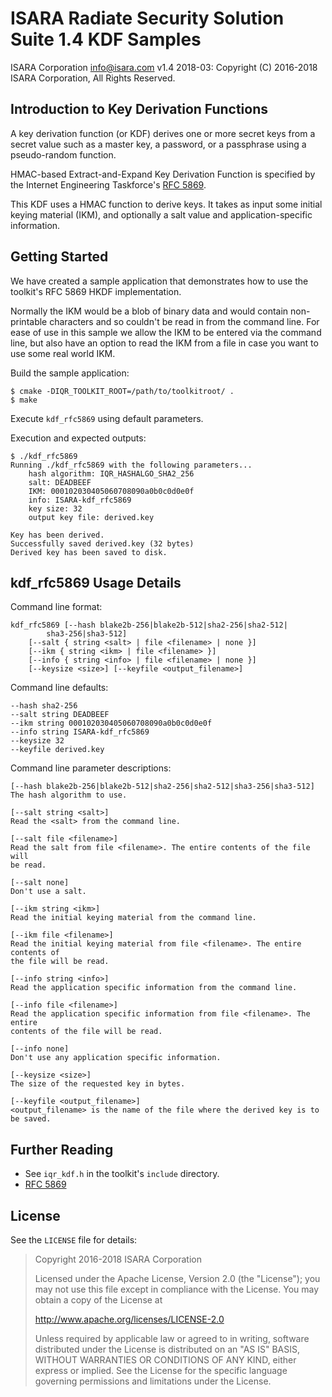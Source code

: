 # ISARA Radiate Security Solution Suite 1.4 KDF Samples
ISARA Corporation <info@isara.com>
v1.4 2018-03: Copyright (C) 2016-2018 ISARA Corporation, All Rights Reserved.

## Introduction to Key Derivation Functions

A key derivation function (or KDF) derives one or more secret keys from a
secret value such as a master key, a password, or a passphrase using a
pseudo-random function.

HMAC-based Extract-and-Expand Key Derivation Function is specified by the
Internet Engineering Taskforce's
[RFC 5869](https://tools.ietf.org/html/rfc5869).

This KDF uses a HMAC function to derive keys. It takes as input some initial
keying material (IKM), and optionally a salt value and application-specific
information.

## Getting Started

We have created a sample application that demonstrates how to use the
toolkit's RFC 5869 HKDF implementation.

Normally the IKM would be a blob of binary data and would contain non-printable
characters and so couldn't be read in from the command line. For ease of use
in this sample we allow the IKM to be entered via the command line, but also
have an option to read the IKM from a file in case you want to use some real
world IKM.

Build the sample application:

```
$ cmake -DIQR_TOOLKIT_ROOT=/path/to/toolkitroot/ .
$ make
```

Execute `kdf_rfc5869` using default parameters.

Execution and expected outputs:

```
$ ./kdf_rfc5869
Running ./kdf_rfc5869 with the following parameters...
    hash algorithm: IQR_HASHALGO_SHA2_256
    salt: DEADBEEF
    IKM: 000102030405060708090a0b0c0d0e0f
    info: ISARA-kdf_rfc5869
    key size: 32
    output key file: derived.key

Key has been derived.
Successfully saved derived.key (32 bytes)
Derived key has been saved to disk.
```

## kdf_rfc5869 Usage Details

Command line format:

```
kdf_rfc5869 [--hash blake2b-256|blake2b-512|sha2-256|sha2-512|
        sha3-256|sha3-512]
    [--salt { string <salt> | file <filename> | none }]
    [--ikm { string <ikm> | file <filename> }]
    [--info { string <info> | file <filename> | none }]
    [--keysize <size>] [--keyfile <output_filename>]
```

Command line defaults:

```
--hash sha2-256
--salt string DEADBEEF
--ikm string 000102030405060708090a0b0c0d0e0f
--info string ISARA-kdf_rfc5869
--keysize 32
--keyfile derived.key
```

Command line parameter descriptions:

```
[--hash blake2b-256|blake2b-512|sha2-256|sha2-512|sha3-256|sha3-512]
The hash algorithm to use.

[--salt string <salt>]
Read the <salt> from the command line.

[--salt file <filename>]
Read the salt from file <filename>. The entire contents of the file will
be read.

[--salt none]
Don't use a salt.

[--ikm string <ikm>]
Read the initial keying material from the command line.

[--ikm file <filename>]
Read the initial keying material from file <filename>. The entire contents of
the file will be read.

[--info string <info>]
Read the application specific information from the command line.

[--info file <filename>]
Read the application specific information from file <filename>. The entire
contents of the file will be read.

[--info none]
Don't use any application specific information.

[--keysize <size>]
The size of the requested key in bytes.

[--keyfile <output_filename>]
<output_filename> is the name of the file where the derived key is to be saved.
```

## Further Reading

* See `iqr_kdf.h` in the toolkit's `include` directory.
* [RFC 5869](https://tools.ietf.org/html/rfc5869)

## License

See the `LICENSE` file for details:

> Copyright 2016-2018 ISARA Corporation
> 
> Licensed under the Apache License, Version 2.0 (the "License");
> you may not use this file except in compliance with the License.
> You may obtain a copy of the License at
> 
> http://www.apache.org/licenses/LICENSE-2.0
> 
> Unless required by applicable law or agreed to in writing, software
> distributed under the License is distributed on an "AS IS" BASIS,
> WITHOUT WARRANTIES OR CONDITIONS OF ANY KIND, either express or implied.
> See the License for the specific language governing permissions and
> limitations under the License.
